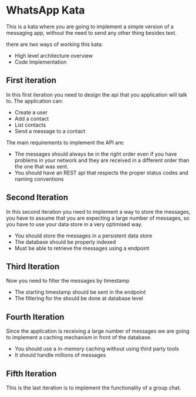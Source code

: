# WhatsApp Kata

This is a kata where you are going to implement a simple version of a messaging app, without the need to send any other thing besides text. 

there are two ways of working this kata:

- High level architecture overview
- Code Implementation

## First iteration

In this first iteration you need to design the api that you application will talk to. The application can:

- Create a user
- Add a contact
- List contacts
- Send a message to a contact

The main requirements to implement the API are:

- The messages should always be in the right order even if you have problems in your network and they are received in a different order than the one that was sent.
- You should have an REST api that respects the proper status codes and naming conventions

## Second Iteration

In this second iteration you need to implement a way to store the messages, you have to assume that you are expecting a large number of messages, so you have to use your data store in a very optimised way.

- You should store the messages in a persistent data store
- The database should be properly indexed
- Must be able to retrieve the messages using a endpoint

## Third Iteration

Now you need to filter the messages by timestamp

- The starting timestamp should be sent in the endpoint
- The filtering for the should be done at database level

## Fourth Iteration

Since the application is receiving a large number of messages we are going to implement a caching mechanism in front of the database. 

- You should use a in-memory caching without using third party tools
- It should handle millions of messages

## Fifth Iteration

This is the last iteration is to implement the functionality of a group chat.
